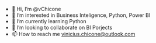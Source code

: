 - 👋 Hi, I’m @vChicone
- 👀 I’m interested in Business Inteligence, Python, Power BI
- 🌱 I’m currently learning Python
- 💞️ I’m looking to collaborate on BI Porjects
- 📫 How to reach me vinicius.chicone@outlook.com

<!---
vChicone/vChicone is a ✨ special ✨ repository because its `README.md` (this file) appears on your GitHub profile.
You can click the Preview link to take a look at your changes.
--->
